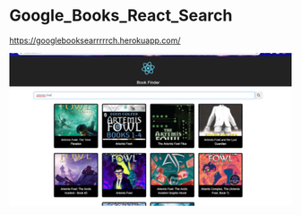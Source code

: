# Google_Books_React_Search

https://googlebooksearrrrrch.herokuapp.com/

![](Screenshot%20(23).png)